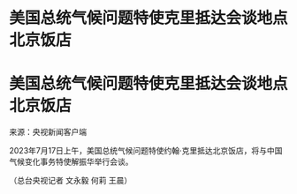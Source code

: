 # 美国总统气候问题特使克里抵达会谈地点北京饭店

# 美国总统气候问题特使克里抵达会谈地点北京饭店

来源：央视新闻客户端

2023年7月17日上午，美国总统气候问题特使约翰·克里抵达北京饭店，将与中国气候变化事务特使解振华举行会谈。

（总台央视记者 文永毅 何莉 王晨）

